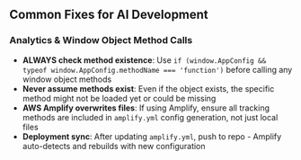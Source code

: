 ## Common Fixes for AI Development

### Analytics & Window Object Method Calls
- **ALWAYS check method existence**: Use `if (window.AppConfig && typeof window.AppConfig.methodName === 'function')` before calling any window object methods
- **Never assume methods exist**: Even if the object exists, the specific method might not be loaded yet or could be missing
- **AWS Amplify overwrites files**: If using Amplify, ensure all tracking methods are included in `amplify.yml` config generation, not just local files
- **Deployment sync**: After updating `amplify.yml`, push to repo - Amplify auto-detects and rebuilds with new configuration
